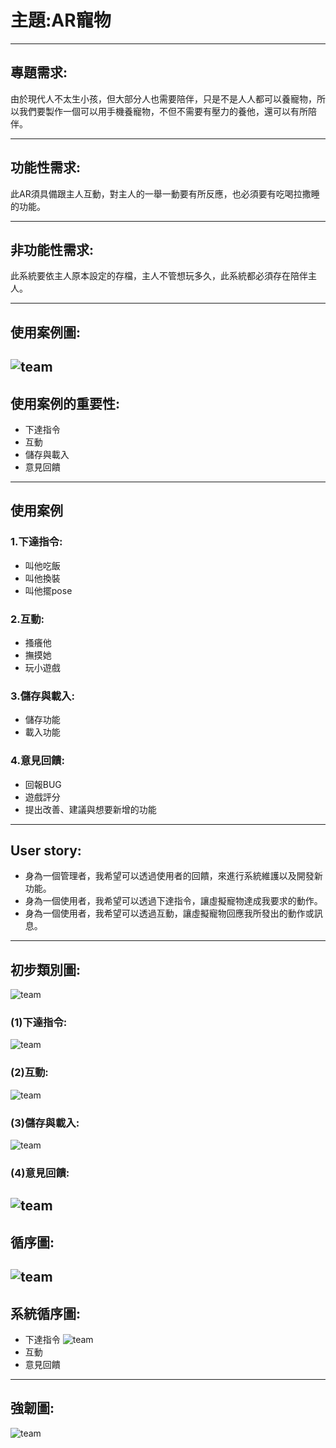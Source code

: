 # 主題:AR寵物
---
## 專題需求:
由於現代人不太生小孩，但大部分人也需要陪伴，只是不是人人都可以養寵物，所以我們要製作一個可以用手機養寵物，不但不需要有壓力的養他，還可以有所陪伴。

---
## 功能性需求:
此AR須具備跟主人互動，對主人的一舉一動要有所反應，也必須要有吃喝拉撒睡的功能。
    
---
## 非功能性需求:
此系統要依主人原本設定的存檔，主人不管想玩多久，此系統都必須存在陪伴主人。
    
---
## 使用案例圖:
![team](使用案例圖.jpg)
---
## 使用案例的重要性:
 - 下達指令
 - 互動
 - 儲存與載入 
 - 意見回饋
 

---
## 使用案例
### 1.下達指令:
 - 叫他吃飯
 - 叫他換裝
 - 叫他擺pose

### 2.互動:
 - 搔癢他
 - 撫摸她
 - 玩小遊戲
 
### 3.儲存與載入:
 - 儲存功能
 - 載入功能
 
### 4.意見回饋:
 - 回報BUG
 - 遊戲評分
 - 提出改善、建議與想要新增的功能

---
## User story:
 - 身為一個管理者，我希望可以透過使用者的回饋，來進行系統維護以及開發新功能。
 - 身為一個使用者，我希望可以透過下達指令，讓虛擬寵物達成我要求的動作。
 - 身為一個使用者，我希望可以透過互動，讓虛擬寵物回應我所發出的動作或訊息。

---
## 初步類別圖:
![team](初步類別圖.jpg)

### (1)下達指令:
![team](類別圖12.jpg)
### (2)互動:
![team](類別圖2.jpg)
### (3)儲存與載入:
![team](類別圖4.jpg)
### (4)意見回饋:
![team](類別圖3.jpg)
---
## 循序圖:
![team](循序圖.jpg)
---
## 系統循序圖:
 - 下達指令
 ![team](指令循序圖.jpg)
 - 互動
 - 意見回饋
---
## 強韌圖:
![team](強韌圖1.jpg)
